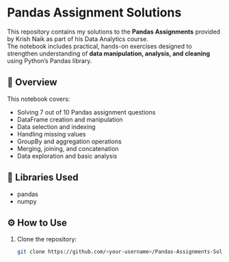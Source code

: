 # Pandas Assignment Solutions

This repository contains my solutions to the **Pandas Assignments** provided by Krish Naik as part of his Data Analytics course.  
The notebook includes practical, hands-on exercises designed to strengthen understanding of **data manipulation, analysis, and cleaning** using Python’s Pandas library.

## 📄 Overview
This notebook covers:
- Solving 7 out of 10 Pandas assignment questions
- DataFrame creation and manipulation
- Data selection and indexing
- Handling missing values
- GroupBy and aggregation operations
- Merging, joining, and concatenation
- Data exploration and basic analysis

## 🧰 Libraries Used
- pandas  
- numpy  

## ⚙️ How to Use
1. Clone the repository:
   ```bash
   git clone https://github.com/<your-username>/Pandas-Assignments-Solutions.git
